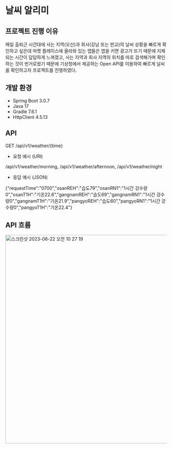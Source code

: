 # 날씨 알리미

## 프로젝트 진행 이유
매일 출퇴근 시간대에 사는 지역(오산)과 회사(강남 또는 판교)의 날씨 상황을 빠르게 확인하고 싶은데 마켓 플레이스에 올라와 있는 앱들은 앱을 키면 광고가 뜨기 때문에 지체되는 시간이 답답하게 느껴졌고, 사는 지역과 회사 지역의 위치를 따로 검색해가며 확인하는 것이 번거로웠기 때문에 기상청에서 제공하는 Open API를 이용하여 빠르게 날씨를 확인하고자 프로젝트를 진행하였다.

## 개발 환경
- Spring Boot 3.0.7
- Java 17
- Gradle 7.6.1
- HttpClient 4.5.13

## API
GET /api/v1/weather/{time}

- 요청 예시 (URI)

/api/v1/weather/morning,
/api/v1/weather/afternoon,
/api/v1/weather/night

- 응답 예시 (JSON)

{"requestTime":"0700","osanREH":"습도79","osanRN1":"1시간 강수량0","osanT1H":"기온22.6","gangnamREH":"습도69","gangnamRN1":"1시간 강수량0","gangnamT1H":"기온21.9","pangyoREH":"습도60","pangyoRN1":"1시간 강수량0","pangyoT1H":"기온22.4"}

## API 흐름

<img width="649" alt="스크린샷 2023-06-22 오전 10 27 19" src="https://github.com/jheon-eom/Weather-Api-Bot/assets/79975547/7d1c4798-2e1b-4205-987c-0781295de248">
